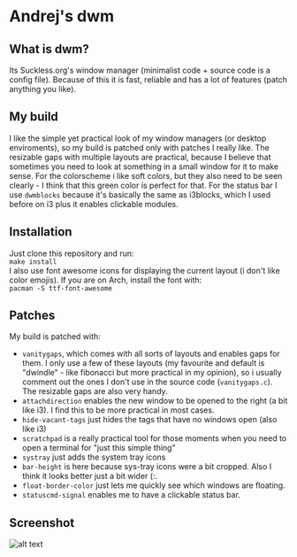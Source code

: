 # Andrej's dwm

## What is dwm?
Its Suckless.org's window manager (minimalist code + source code is a config file). Because of this it is fast, reliable and has a lot of features (patch anything you like).

## My build
I like the simple yet practical look of my window managers (or desktop enviroments), so my build is patched only with patches I really like. The resizable gaps with multiple layouts are practical, because I believe that sometimes you need to look at something in a small window for it to make sense. For the colorscheme i like soft colors, but they also need to be seen clearly - I think that this green color is perfect for that. For the status bar I use ```dwmblocks``` because it's basically the same as i3blocks, which I used before on i3 plus it enables clickable modules.

## Installation
Just clone this repository and run:<br/>
```make install```<br/>
I also use font awesome icons for displaying the current layout (i don't like color emojis). If you are on Arch, install the font with:<br/>
```pacman -S ttf-font-awesome```

## Patches
My build is patched with:
- ```vanitygaps```, which comes with all sorts of layouts and enables gaps for them. I only use a few of these layouts (my favourite and default is "dwindle" - like fibonacci but more practical in my opinion), so i usually comment out the ones I don't use in the source code (```vanitygaps.c```). The resizable gaps are also very handy.
- ```attachdirection``` enables the new window to be opened to the right (a bit like i3). I find this to be more practical in most cases.
- ```hide-vacant-tags``` just hides the tags that have no windows open (also like i3)
- ```scratchpad``` is a really practical tool for those moments when you need to open a terminal for "just this simple thing"
- ```systray``` just adds the system tray icons
- ```bar-height``` is here because sys-tray icons were a bit cropped. Also I think it looks better just a bit wider (:.
- ```float-border-color``` just lets me quickly see which windows are floating.
- ```statuscmd-signal``` enables me to have a clickable status bar.

## Screenshot
![alt text](./screenshot.png)

